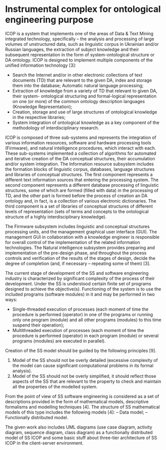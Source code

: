 # Instrumental complex for ontological engineering purpose
ICOP is a system that implements one of the areas of Data & Text Mining integrated technology, specifically – the analysis and processing of large volumes of unstructured data, such as linguistic corpus in Ukrainian and/or Russian languages, the extraction of subject knowledge and their subsequent representation in the form of system-ontological structure or DA ontology. ICOP is designed to implement multiple components of the unified information technology [3]:

 - Search the Internet and/or in other electronic collections of text
   documents (TD) that are relevant to the given DA, index and storage
   them into the database; Automatic natural language processing;
 - Extraction of knowledge from a variety of TD that relevant to given
   DA, their system- ontological structuring and formal-logical
   representation on one (or more) of the common ontology description
   languages (Knowledge Representation);
 - Creation, storage and use of large structures of ontological
   knowledge in the respective libraries;
 - System integration of ontological knowledge as a key component of the
   methodology of interdisciplinary research.
	
ICOP is composed of three sub-systems and represents the integration of various information resources, software and hardware processing tools (Firmware), and natural intelligence procedures, which interact with each. These sub-systems implemented a collection of algorithms for automated and iterative creation of the DA conceptual structures, their accumulation and/or system integration.
The Information resource subsystem includes the formation blocks of linguistic corpus, databases, language structures and libraries of conceptual structures. The first component represents a different text information sources that entering the processing system. The second component represents a different database processing of linguistic structures, some of which are formed (filled with data) in the processing of TD, and the other part is formed before the process of creation an DA ontology and, in fact, is a collection of various electronic dictionaries. The third component is a set of libraries of conceptual structures of different levels of representation (sets of terms and concepts to the ontological structure of a highly interdisciplinary knowledge).

The Firmware subsystem includes linguistic and conceptual structures processing units, and the management graphical user interface (GUI). The management GUI in collaboration with a knowledge engineer is responsible for overall control of the implementation of the related information technologies.
The Natural intelligence subsystem provides preparing and implementation of the pre-design phase, and throughout the process controls and verification of the results of the stages of design, decide the degree of completion (and, if necessary – repeating some of them) [3].

The current stage of development of the SS and software engineering industry is characterized by significant complexity of the process of their development. Under the SS is understood certain finite set of programs designed to achieve the objective(s). Functioning of the system is to use the included programs (software modules) in it and may be performed in two ways:

 - Single-threaded execution of processes (each moment of time the
   procedure is performed (operator) in one of the programs or running
   only one program (module) and all other programs (modules) to this
   time suspend their operation);
 - Multithreaded execution of processes (each moment of time the
   procedure is performed (operator) in each program (module) or several
   programs (modules) are executed in parallel).

Creation of the SS model should be guided by the following principles [9].
  1. Model of the SS should not be overly detailed (excessive complexity of the model can cause significant computational problems in its formal analysis).
  2. Model of the SS should not be overly simplified, it should reflect those aspects of the SS that are relevant to the property to check and maintain all the properties of the modelled system.
 
From the point of view of SS software engineering is considered as a set of descriptions provided in the form of mathematical models, descriptive formalisms and modelling techniques [4].
The structure of SS mathematical models of this type includes the following models [4]:
 – Data model;
 – Functionally distributed model.

The given work also includes UML diagrams (use case diagram, activity diagram, sequence diagram, class diagram) as a functionally distributed model of SS ICOP and some basic stuff about three-tier architecture of SS ICOP in the client-server environment.
